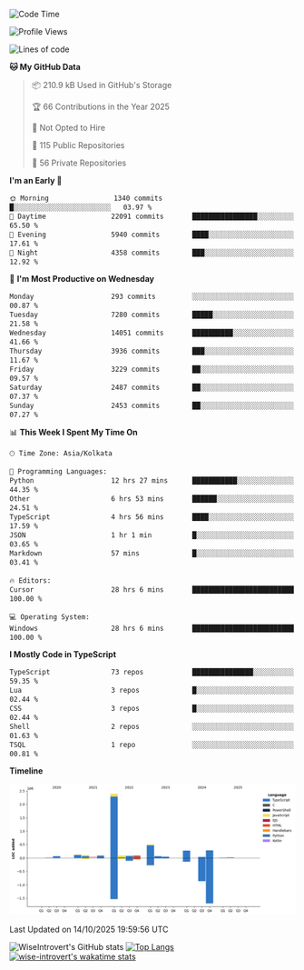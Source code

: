 <!--START_SECTION:waka-->
![Code Time](http://img.shields.io/badge/Code%20Time-4%2C386%20hrs%2059%20mins-blue)

![Profile Views](http://img.shields.io/badge/Profile%20Views-0-blue)

![Lines of code](https://img.shields.io/badge/From%20Hello%20World%20I%27ve%20Written-4.2%20million%20lines%20of%20code-blue)

**🐱 My GitHub Data** 

> 📦 210.9 kB Used in GitHub's Storage 
 > 
> 🏆 66 Contributions in the Year 2025
 > 
> 🚫 Not Opted to Hire
 > 
> 📜 115 Public Repositories 
 > 
> 🔑 56 Private Repositories 
 > 
**I'm an Early 🐤** 

```text
🌞 Morning                1340 commits        █░░░░░░░░░░░░░░░░░░░░░░░░   03.97 % 
🌆 Daytime                22091 commits       ████████████████░░░░░░░░░   65.50 % 
🌃 Evening                5940 commits        ████░░░░░░░░░░░░░░░░░░░░░   17.61 % 
🌙 Night                  4358 commits        ███░░░░░░░░░░░░░░░░░░░░░░   12.92 % 
```
📅 **I'm Most Productive on Wednesday** 

```text
Monday                   293 commits         ░░░░░░░░░░░░░░░░░░░░░░░░░   00.87 % 
Tuesday                  7280 commits        █████░░░░░░░░░░░░░░░░░░░░   21.58 % 
Wednesday                14051 commits       ██████████░░░░░░░░░░░░░░░   41.66 % 
Thursday                 3936 commits        ███░░░░░░░░░░░░░░░░░░░░░░   11.67 % 
Friday                   3229 commits        ██░░░░░░░░░░░░░░░░░░░░░░░   09.57 % 
Saturday                 2487 commits        ██░░░░░░░░░░░░░░░░░░░░░░░   07.37 % 
Sunday                   2453 commits        ██░░░░░░░░░░░░░░░░░░░░░░░   07.27 % 
```


📊 **This Week I Spent My Time On** 

```text
🕑︎ Time Zone: Asia/Kolkata

💬 Programming Languages: 
Python                   12 hrs 27 mins      ███████████░░░░░░░░░░░░░░   44.35 % 
Other                    6 hrs 53 mins       ██████░░░░░░░░░░░░░░░░░░░   24.51 % 
TypeScript               4 hrs 56 mins       ████░░░░░░░░░░░░░░░░░░░░░   17.59 % 
JSON                     1 hr 1 min          █░░░░░░░░░░░░░░░░░░░░░░░░   03.65 % 
Markdown                 57 mins             █░░░░░░░░░░░░░░░░░░░░░░░░   03.41 % 

🔥 Editors: 
Cursor                   28 hrs 6 mins       █████████████████████████   100.00 % 

💻 Operating System: 
Windows                  28 hrs 6 mins       █████████████████████████   100.00 % 
```

**I Mostly Code in TypeScript** 

```text
TypeScript               73 repos            ███████████████░░░░░░░░░░   59.35 % 
Lua                      3 repos             █░░░░░░░░░░░░░░░░░░░░░░░░   02.44 % 
CSS                      3 repos             █░░░░░░░░░░░░░░░░░░░░░░░░   02.44 % 
Shell                    2 repos             ░░░░░░░░░░░░░░░░░░░░░░░░░   01.63 % 
TSQL                     1 repo              ░░░░░░░░░░░░░░░░░░░░░░░░░   00.81 % 
```



**Timeline**

![Lines of Code chart](https://raw.githubusercontent.com/wise-introvert/wise-introvert/master/assets/bar_graph.png)


 Last Updated on 14/10/2025 19:59:56 UTC
<!--END_SECTION:waka-->

![WiseIntrovert's GitHub stats](https://github-readme-stats.vercel.app/api?username=wise-introvert&count_private=true&show_icons=true)
[![Top Langs](https://github-readme-stats.vercel.app/api/top-langs/?username=wise-introvert&langs_count=10)](https://github.com/anuraghazra/github-readme-stats)
[![wise-introvert's wakatime stats](https://github-readme-stats.vercel.app/api/wakatime?username=wiseintrovert)](https://github.com/anuraghazra/github-readme-stats)
